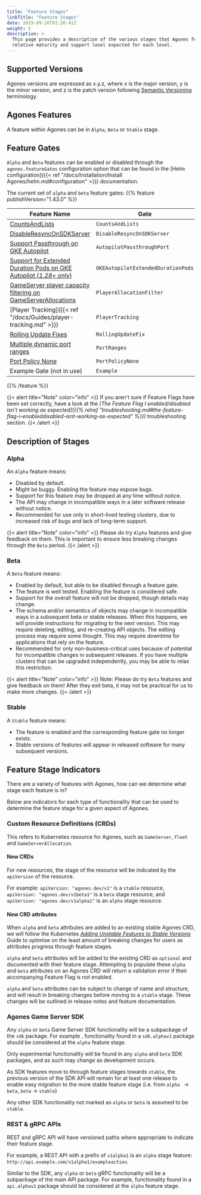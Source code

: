 ```yaml
---
title: "Feature Stages"
linkTitle: "Feature Stages"
date: 2019-09-26T01:20:41Z
weight: 5
description: >
  This page provides a description of the various stages that Agones features can be in, and the
  relative maturity and support level expected for each level.
---
```


## Supported Versions

Agones versions are expressed as x.y.z, where x is the major version, y is the minor version, and z is the patch version
following [Semantic Versioning](http://semver.org/) terminology.

## Agones Features

A feature within Agones can be in `Alpha`, `Beta` or `Stable` stage.

## Feature Gates

`Alpha` and `Beta` features can be enabled or disabled through the `agones.featureGates` configuration option 
that can be found in the [Helm configuration]({{< ref "/docs/Installation/Install Agones/helm.md#configuration" >}}) documentation.

The current set of `alpha` and `beta` feature gates:
{{% feature publishVersion="1.43.0" %}}

| Feature Name                                                                                                                | Gate                               | Default  | Stage   | Since  |
|-----------------------------------------------------------------------------------------------------------------------------|------------------------------------|----------|---------|--------|
| [CountsAndLists](https://github.com/googleforgames/agones/issues/2716)                                                      | `CountsAndLists`                   | Enabled  | `Beta`  | 1.41.0 |
| [DisableResyncOnSDKServer](https://github.com/googleforgames/agones/issues/3377)                                            | `DisableResyncOnSDKServer`         | Enabled  | `Beta`  | 1.40.0 |
| [Support Passthrough on GKE Autopilot](https://github.com/googleforgames/agones/issues/3721)                                | `AutopilotPassthroughPort`         | Enabled  | `Beta`  | 1.43.0 |
| [Support for Extended Duration Pods on GKE Autopilot (*1.28+ only*)](https://github.com/googleforgames/agones/issues/3386)  | `GKEAutopilotExtendedDurationPods` | Disabled | `Alpha` | 1.37.0 |
| [GameServer player capacity filtering on GameServerAllocations](https://github.com/googleforgames/agones/issues/1239)       | `PlayerAllocationFilter`           | Disabled | `Alpha` | 1.14.0 |
| [Player Tracking]({{< ref "/docs/Guides/player-tracking.md" >}})                                                            | `PlayerTracking`                   | Disabled | `Alpha` | 1.6.0  |
| [Rolling Update Fixes](https://github.com/googleforgames/agones/issues/3688)                                                | `RollingUpdateFix`                 | Disabled | `Alpha` | 1.41.0 |
| [Multiple dynamic port ranges](https://github.com/googleforgames/agones/issues/1911)                                        | `PortRanges`                       | Disabled | `Alpha` | 1.41.0 |
| [Port Policy None](https://github.com/googleforgames/agones/issues/3804)                                                    | `PortPolicyNone`                   | Disabled | `Alpha` | 1.41.0 |
| Example Gate (not in use)                                                                                                   | `Example`                          | Disabled | None    | 0.13.0 |

{{% /feature %}}

{{< alert title="Note" color="info" >}}
If you aren't sure if Feature Flags have been set correctly, have a look at the
_[The Feature Flag I enabled/disabled isn't working as expected]({{% relref "troubleshooting.md#the-feature-flag-i-enableddisabled-isnt-working-as-expected" %}})_
troubleshooting section.
{{< /alert >}}

## Description of Stages

### Alpha

An `Alpha` feature means:

* Disabled by default.
* Might be buggy. Enabling the feature may expose bugs.
* Support for this feature may be dropped at any time without notice.
* The API may change in incompatible ways in a later software release without notice.
* Recommended for use only in short-lived testing clusters, due to increased risk of bugs and lack of long-term support.

{{< alert title="Note" color="info" >}}
Please do try `Alpha` features and give feedback on them. This is important to ensure less breaking changes
through the `Beta` period.
{{< /alert >}}

### Beta

A `Beta` feature means:

* Enabled by default, but able to be disabled through a feature gate.
* The feature is well tested. Enabling the feature is considered safe.
* Support for the overall feature will not be dropped, though details may change.
* The schema and/or semantics of objects may change in incompatible ways in a subsequent beta or stable releases. When
  this happens, we will provide instructions for migrating to the next version. This may require deleting, editing,
  and re-creating API objects. The editing process may require some thought. This may require downtime for
  applications that rely on the feature.
* Recommended for only non-business-critical uses because of potential for incompatible changes in subsequent releases.
  If you have multiple clusters that can be upgraded independently, you may be able to relax this restriction.

{{< alert title="Note" color="info" >}}
Note: Please do try `Beta` features and give feedback on them! After they exit beta, it may not be practical for us
to make more changes.
{{< /alert >}}

### Stable

A `Stable` feature means:

* The feature is enabled and the corresponding feature gate no longer exists.
* Stable versions of features will appear in released software for many subsequent versions.

## Feature Stage Indicators

There are a variety of features with Agones, how can we determine what stage each feature is in?

Below are indicators for each type of functionality that can be used to determine the feature stage for a given aspect
of Agones.

### Custom Resource Definitions (CRDs)

This refers to Kubernetes resource for Agones, such as `GameServer`, `Fleet` and `GameServerAllocation`.

#### New CRDs

For new resources, the stage of the resource will be indicated by the `apiVersion` of the resource.

For example: `apiVersion: "agones.dev/v1"` is a `stable` resource, `apiVersion: "agones.dev/v1beta1"` is a `beta`
 stage resource, and `apiVersion: "agones.dev/v1alpha1"` is an `alpha` stage resource.

#### New CRD attributes

When `alpha` and `beta` attributes are added to an existing stable Agones CRD, we will follow the Kubernetes [_Adding
 Unstable Features to Stable Versions_](https://github.com/kubernetes/community/blob/master/contributors/devel/sig-architecture/api_changes.md#adding-unstable-features-to-stable-versions)
Guide to optimise on the least amount of breaking changes for users as attributes progress through feature stages.

`alpha` and `beta` attributes will be added to the existing CRD as `optional` and documented with their feature stage.
Attempting to populate these `alpha` and `beta` attributes on an Agones CRD will return a validation error if their
 accompanying Feature Flag is not enabled.

`alpha` and `beta` attributes can be subject to change of name and structure, and will result in breaking changes
 before moving to a `stable` stage. These changes will be outlined in release notes and feature documentation. 

### Agones Game Server SDK

Any `alpha` or `beta` Game Server SDK functionality will be a subpackage of the `sdk` package. For example
, functionality found in a `sdk.alphav1` package should be considered at the `alpha` feature stage.

Only experimental functionality will be found in any `alpha` and `beta` SDK packages, and as such may change as 
development occurs. 

As SDK features move to through feature stages towards `stable`, the previous version of the SDK API
will remain for at least one release to enable easy migration to the more stable feature stage (i.e. from `alpha
` -> `beta`, `beta` -> `stable`)

Any other SDK functionality not marked as `alpha` or `beta` is assumed to be `stable`.

### REST & gRPC APIs 

REST and gRPC API will have versioned paths where appropriate to indicate their feature stage.

For example, a REST API with a prefix of `v1alpha1` is an `alpha` stage feature: 
`http://api.example.com/v1alpha1/exampleaction`.

Similar to the SDK, any `alpha` or `beta` gRPC functionality will be a subpackage of the main API package.
For example, functionality found in a `api.alphav1` package should be considered at the `alpha` feature stage. 

